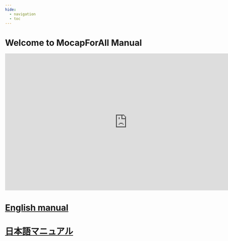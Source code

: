 ```yaml
---
hide:
  - navigation
  - toc
---
```


# Welcome to MocapForAll Manual

<iframe width="800" height="450" src="https://www.youtube.com/embed/SP72wWWFcHU" title="YouTube video player" frameborder="0" allow="accelerometer; autoplay; clipboard-write; encrypted-media; gyroscope; picture-in-picture" allowfullscreen></iframe>

# 

# [English manual](./en)

# [日本語マニュアル](./ja)